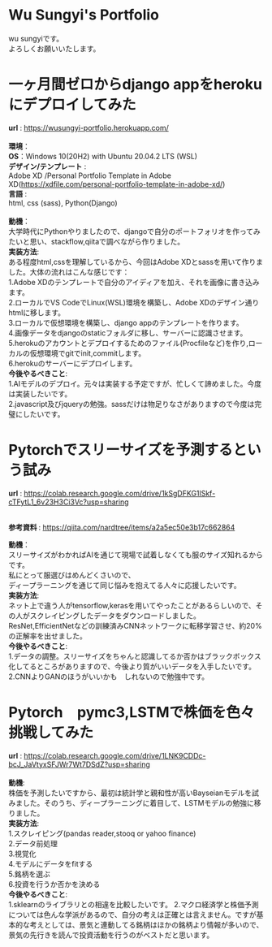 # Wu Sungyi's Portfolio
wu sungyiです。<br>
よろしくお願いいたします。<br>

# 一ヶ月間ゼロからdjango appをherokuにデプロイしてみた
<strong>url</strong> : https://wusungyi-portfolio.herokuapp.com/<br><br>
<strong>環境</strong>：<br>
<strong>OS</strong>：Windows 10(20H2) with Ubuntu 20.04.2 LTS (WSL)<br>
<strong>デザイン/テンプレート</strong> :<br>
Adobe XD /Personal Portfolio Template in Adobe XD(https://xdfile.com/personal-portfolio-template-in-adobe-xd/)<br>
<strong>言語</strong> : <br>html, css (sass), Python(Django)<br><br>
<strong>動機</strong>：<br>大学時代にPythonやりましたので、djangoで自分のポートフォリオを作ってみたいと思い、stackflow,qiitaで調べながら作りました。<br>
<strong>実装方法</strong>:<br>ある程度html,cssを理解しているから、今回はAdobe XDとsassを用いて作りました。大体の流れはこんな感じです：<br>
1.Adobe XDのテンプレートで自分のアイディアを加え、それを画像に書き込みます。<br>
2.ローカルでVS CodeでLinux(WSL)環境を構築し、Adobe XDのデザイン通りhtmlに移します。<br>
3.ローカルで仮想環境を構築し、django appのテンプレートを作ります。<br>
4.画像データをdjangoのstaticフォルダに移し、サーバーに認識させます。<br>
5.herokuのアカウントとデプロイするためのファイル(Procfileなど)を作り,ローカルの仮想環境でgitでinit,commitします。<br>
6.herokuのサーバーにデプロイします。<br>
<strong>今後やるべきこと</strong>:<br>
1.AIモデルのデプロイ。元々は実装する予定ですが、忙しくて諦めました。今度は実装したいです。<br>
2.javascript及びjqueryの勉強。sassだけは物足りなさがありますので今度は完璧にしたいです。<br>

# Pytorchでスリーサイズを予測するという試み
<strong>url</strong> : https://colab.research.google.com/drive/1kSgDFKG1lSkf-cTFytL1_6v23H3Ci3Vc?usp=sharing<br><br>

<strong>参考資料 </strong>: https://qiita.com/nardtree/items/a2a5ec50e3b17c662864

<strong>動機</strong>：<br>スリーサイズがわかればAIを通じて現場で試着しなくても服のサイズ知れるからです。<br>私にとって服選びはめんどくさいので、<br>ディープラーニングを通じて同じ悩みを抱えてる人々に応援したいです。<br>
<strong>実装方法</strong>:<br>ネット上で違う人がtensorflow,kerasを用いてやったことがあるらしいので、その人がスクレイピングしたデータをダウンロードしました。<br>
ResNet,EfficientNetなどの訓練済みCNNネットワークに転移学習させ、約20%の正解率を出せました。<br>
<strong>今後やるべきこと</strong>:<br>
1.データの調整。スリーサイズをちゃんと認識してるか否かはブラックボックス化してるところがありますので、今後より質がいいデータを入手したいです。<br>
2.CNNよりGANのほうがいいかも　しれないので勉強中です。<br>
# Pytorch　pymc3,LSTMで株価を色々挑戦してみた
<strong>url</strong> : https://colab.research.google.com/drive/1LNK9CDDc-bcJ_JaVtyxSFJWr7Wt7DSdZ?usp=sharing<br><br>
<strong>動機</strong>:<br>株価を予測したいですから、最初は統計学と親和性が高いBayseianモデルを試みました。そのうち、ディープラーニングに着目して、LSTMモデルの勉強に移りました。<br>
<strong>実装方法</strong>:<br>
1.スクレイピング(pandas reader,stooq or yahoo finance)<br>
2.データ前処理<br>
3.視覚化<br>
4.モデルにデータをfitする<br>
5.銘柄を選ぶ<br>
6.投資を行うか否かを決める<br>
<strong>今後やるべきこと</strong>:<br>
1.sklearnのライブラリとの相違を比較したいです。
2.マクロ経済学と株価予測については色んな学派があるので、自分の考えは正確とは言えません。ですが基本的な考えとしては、景気と連動してる銘柄はほかの銘柄より情報が多いので、景気の先行きを読んで投資活動を行うのがベストだと思います。
